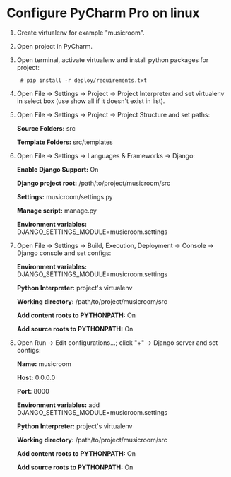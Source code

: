 # Configure PyCharm Pro on linux

1. Create virtualenv for example "musicroom".

2. Open project in PyCharm.

3. Open terminal, activate virtualenv and install python packages for project:

        # pip install -r deploy/requirements.txt  

4. Open File -> Settings -> Project -> Project Interpreter and set virtualenv in select box (use show all if
it doesn't exist in list).

5. Open File -> Settings -> Project -> Project Structure and set paths:

    **Source Folders:** src
    
    **Template Folders:** src/templates

6. Open File -> Settings -> Languages & Frameworks -> Django:

    **Enable Django Support:** On
    
    **Django project root:** /path/to/project/musicroom/src
    
    **Settings:** musicroom/settings.py
    
    **Manage script:** manage.py
    
    **Environment variables:** DJANGO_SETTINGS_MODULE=musicroom.settings
    
7. Open File -> Settings -> Build, Execution, Deployment -> Console -> Django console and set configs:

    **Environment variables:** DJANGO_SETTINGS_MODULE=musicroom.settings
    
    **Python Interpreter:** project's virtualenv
    
    **Working directory:** /path/to/project/musicroom/src
    
    **Add content roots to PYTHONPATH:** On
    
    **Add source roots to PYTHONPATH:** On
    
8. Open Run -> Edit configurations...; click "+" -> Django server and set configs:

    **Name:** musicroom
    
    **Host:** 0.0.0.0
    
    **Port:** 8000
    
    **Environment variables:** add DJANGO_SETTINGS_MODULE=musicroom.settings
    
    **Python Interpreter:** project's virtualenv
    
    **Working directory:** /path/to/project/musicroom/src
    
    **Add content roots to PYTHONPATH:** On
    
    **Add source roots to PYTHONPATH:** On
